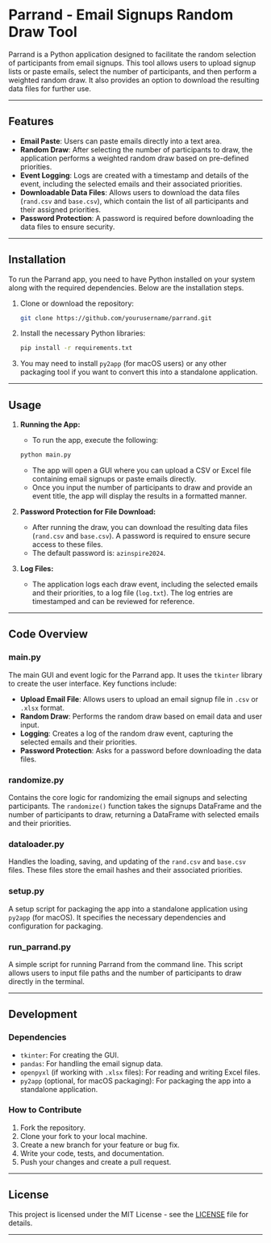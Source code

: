 # Parrand - Email Signups Random Draw Tool

Parrand is a Python application designed to facilitate the random selection of participants from email signups. This tool allows users to upload signup lists or paste emails, select the number of participants, and then perform a weighted random draw. It also provides an option to download the resulting data files for further use.

---

## Features

- **Email Paste**: Users can paste emails directly into a text area.
- **Random Draw**: After selecting the number of participants to draw, the application performs a weighted random draw based on pre-defined priorities.
- **Event Logging**: Logs are created with a timestamp and details of the event, including the selected emails and their associated priorities.
- **Downloadable Data Files**: Allows users to download the data files (`rand.csv` and `base.csv`), which contain the list of all participants and their assigned priorities.
- **Password Protection**: A password is required before downloading the data files to ensure security.

---

## Installation

To run the Parrand app, you need to have Python installed on your system along with the required dependencies. Below are the installation steps.

1. Clone or download the repository:

    ```bash
    git clone https://github.com/yourusername/parrand.git
    ```

2. Install the necessary Python libraries:

    ```bash
    pip install -r requirements.txt
    ```

3. You may need to install `py2app` (for macOS users) or any other packaging tool if you want to convert this into a standalone application. 

---

## Usage

1. **Running the App:**
    - To run the app, execute the following:

    ```bash
    python main.py
    ```

    - The app will open a GUI where you can upload a CSV or Excel file containing email signups or paste emails directly.
    - Once you input the number of participants to draw and provide an event title, the app will display the results in a formatted manner.

2. **Password Protection for File Download:**
    - After running the draw, you can download the resulting data files (`rand.csv` and `base.csv`). A password is required to ensure secure access to these files.
    - The default password is: `azinspire2024`.

3. **Log Files:**
    - The application logs each draw event, including the selected emails and their priorities, to a log file (`log.txt`). The log entries are timestamped and can be reviewed for reference.

---

## Code Overview

### main.py
The main GUI and event logic for the Parrand app. It uses the `tkinter` library to create the user interface. Key functions include:
- **Upload Email File**: Allows users to upload an email signup file in `.csv` or `.xlsx` format.
- **Random Draw**: Performs the random draw based on email data and user input.
- **Logging**: Creates a log of the random draw event, capturing the selected emails and their priorities.
- **Password Protection**: Asks for a password before downloading the data files.

### randomize.py
Contains the core logic for randomizing the email signups and selecting participants. The `randomize()` function takes the signups DataFrame and the number of participants to draw, returning a DataFrame with selected emails and their priorities.

### dataloader.py
Handles the loading, saving, and updating of the `rand.csv` and `base.csv` files. These files store the email hashes and their associated priorities.

### setup.py
A setup script for packaging the app into a standalone application using `py2app` (for macOS). It specifies the necessary dependencies and configuration for packaging.

### run_parrand.py
A simple script for running Parrand from the command line. This script allows users to input file paths and the number of participants to draw directly in the terminal.

---

## Development

### Dependencies

- `tkinter`: For creating the GUI.
- `pandas`: For handling the email signup data.
- `openpyxl` (if working with `.xlsx` files): For reading and writing Excel files.
- `py2app` (optional, for macOS packaging): For packaging the app into a standalone application.

### How to Contribute

1. Fork the repository.
2. Clone your fork to your local machine.
3. Create a new branch for your feature or bug fix.
4. Write your code, tests, and documentation.
5. Push your changes and create a pull request.

---

## License

This project is licensed under the MIT License - see the [LICENSE](LICENSE) file for details.

---

